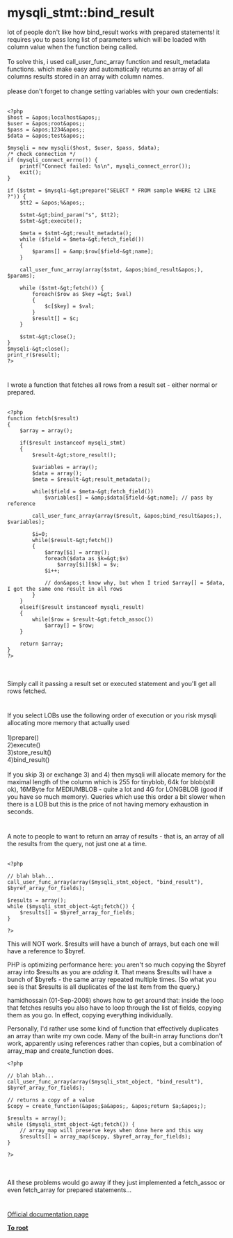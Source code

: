 # mysqli_stmt::bind_result



lot of people don&apos;t like how bind_result works with prepared statements! it requires you to pass long list of parameters which will be loaded with column value when the function being called.<br><br>To solve this, i used call_user_func_array function and result_metadata functions. which make easy and automatically returns an array of all columns results stored in an array with column names.<br><br>please don&apos;t forget to change setting variables with your own credentials:<br><br>

```
<?php
$host = &apos;localhost&apos;;
$user = &apos;root&apos;;
$pass = &apos;1234&apos;;
$data = &apos;test&apos;;

$mysqli = new mysqli($host, $user, $pass, $data);
/* check connection */
if (mysqli_connect_errno()) {
    printf("Connect failed: %s\n", mysqli_connect_error());
    exit();
}

if ($stmt = $mysqli-&gt;prepare("SELECT * FROM sample WHERE t2 LIKE ?")) {
    $tt2 = &apos;%&apos;;
    
    $stmt-&gt;bind_param("s", $tt2);
    $stmt-&gt;execute();

    $meta = $stmt-&gt;result_metadata();
    while ($field = $meta-&gt;fetch_field())
    {
        $params[] = &amp;$row[$field-&gt;name];
    }

    call_user_func_array(array($stmt, &apos;bind_result&apos;), $params);

    while ($stmt-&gt;fetch()) {
        foreach($row as $key =&gt; $val)
        {
            $c[$key] = $val;
        }
        $result[] = $c;
    }
    
    $stmt-&gt;close();
}
$mysqli-&gt;close();
print_r($result);
?>
```
  

#

I wrote a function that fetches all rows from a result set - either normal or prepared.<br><br>

```
<?php
function fetch($result)
{    
    $array = array();
    
    if($result instanceof mysqli_stmt)
    {
        $result-&gt;store_result();
        
        $variables = array();
        $data = array();
        $meta = $result-&gt;result_metadata();
        
        while($field = $meta-&gt;fetch_field())
            $variables[] = &amp;$data[$field-&gt;name]; // pass by reference
        
        call_user_func_array(array($result, &apos;bind_result&apos;), $variables);
        
        $i=0;
        while($result-&gt;fetch())
        {
            $array[$i] = array();
            foreach($data as $k=&gt;$v)
                $array[$i][$k] = $v;
            $i++;
            
            // don&apos;t know why, but when I tried $array[] = $data, I got the same one result in all rows
        }
    }
    elseif($result instanceof mysqli_result)
    {
        while($row = $result-&gt;fetch_assoc())
            $array[] = $row;
    }
    
    return $array;
}
?>
```
<br><br>Simply call it passing a result set or executed statement and you&apos;ll get all rows fetched.  

#

If you select LOBs use the following order of execution or you risk mysqli allocating more memory that actually used<br><br>1)prepare()<br>2)execute()<br>3)store_result()<br>4)bind_result()<br><br>If you skip 3) or exchange 3) and 4) then mysqli will allocate memory for the maximal length of the column which is 255 for tinyblob, 64k for blob(still ok), 16MByte for MEDIUMBLOB - quite a lot and 4G for LONGBLOB (good if you have so much memory). Queries which use this order a bit slower when there is a LOB but this is the price of not having memory exhaustion in seconds.  

#

A note to people to want to return an array of results - that is, an array of all the results from the query, not just one at a time.<br><br>

```
<?php

// blah blah...
call_user_func_array(array($mysqli_stmt_object, "bind_result"), $byref_array_for_fields);

$results = array();
while ($mysqli_stmt_object-&gt;fetch()) {
    $results[] = $byref_array_for_fields;
}

?>
```

This will NOT work. $results will have a bunch of arrays, but each one will have a reference to $byref.

PHP is optimizing performance here: you aren&apos;t so much copying the $byref array into $results as you are *adding* it. That means $results will have a bunch of $byrefs - the same array repeated multiple times. (So what you see is that $results is all duplicates of the last item from the query.)

hamidhossain (01-Sep-2008) shows how to get around that: inside the loop that fetches results you also have to loop through the list of fields, copying them as you go. In effect, copying everything individually.

Personally, I&apos;d rather use some kind of function that effectively duplicates an array than write my own code. Many of the built-in array functions don&apos;t work, apparently using references rather than copies, but a combination of array_map and create_function does.



```
<?php

// blah blah...
call_user_func_array(array($mysqli_stmt_object, "bind_result"), $byref_array_for_fields);

// returns a copy of a value
$copy = create_function(&apos;$a&apos;, &apos;return $a;&apos;);

$results = array();
while ($mysqli_stmt_object-&gt;fetch()) {
    // array_map will preserve keys when done here and this way
    $results[] = array_map($copy, $byref_array_for_fields);
}

?>
```
<br><br>All these problems would go away if they just implemented a fetch_assoc or even fetch_array for prepared statements...  

#

[Official documentation page](https://www.php.net/manual/en/mysqli-stmt.bind-result.php)

**[To root](/README.md)**